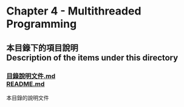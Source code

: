 # Chapter 4 - Multithreaded Programming

## 本目錄下的項目說明<br />Description of the items under this directory
### [目錄說明文件.md<br />README.md](README.md)
本目錄的說明文件
